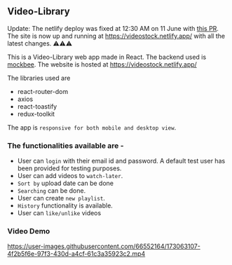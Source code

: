 ## Video-Library

Update: The netlify deploy was fixed at 12:30 AM on 11 June with [this PR](https://github.com/vishalg8454/VideoLibrary-React/pull/10). The site is now up and running at https://videostock.netlify.app/ with all the latest changes. ⚠️⚠️⚠️



This is a Video-Library web app made in React. The backend used is [mockbee](https://mockbee.netlify.app/docs/api/apps/video-library/). The website is hosted at https://videostock.netlify.app/

The libraries used are
- react-router-dom
- axios
- react-toastify
- redux-toolkit

The app is `responsive for both mobile and desktop view`.

### The functionalities available are - 
- User can `login` with their email id and password. A default test user has been provided for testing purposes.
- User can add videos to `watch-later`.
- `Sort by` upload date can be done
- `Searching` can be done.
- User can create `new playlist`.
- `History` functionality is available.
- User can `like/unlike` videos

### Video Demo


https://user-images.githubusercontent.com/66552164/173063107-4f2b5f6e-97f3-430d-a4cf-61c3a35923c2.mp4





